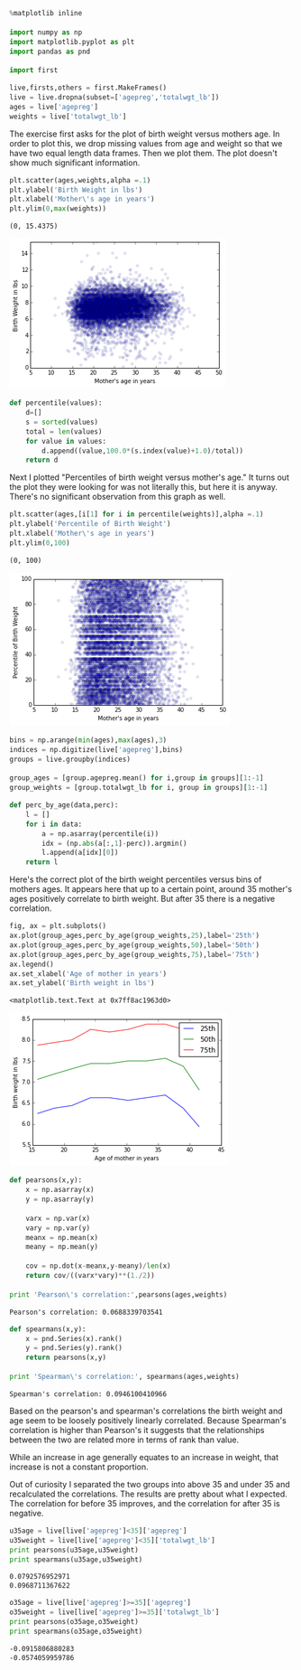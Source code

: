 

```python
%matplotlib inline

import numpy as np
import matplotlib.pyplot as plt
import pandas as pnd

import first
```


```python
live,firsts,others = first.MakeFrames()
live = live.dropna(subset=['agepreg','totalwgt_lb'])
ages = live['agepreg']
weights = live['totalwgt_lb']
```

The exercise first asks for the plot of birth weight versus mothers age.  In order to plot this, we drop missing values from age and weight so that we have two equal length data frames.  Then we plot them.  The plot doesn't show much significant information.


```python
plt.scatter(ages,weights,alpha =.1)
plt.ylabel('Birth Weight in lbs')
plt.xlabel('Mother\'s age in years')
plt.ylim(0,max(weights))
```




    (0, 15.4375)




![png](output_3_1.png)



```python
def percentile(values):
    d=[]
    s = sorted(values)
    total = len(values)
    for value in values:
        d.append((value,100.0*(s.index(value)+1.0)/total))
    return d
```

Next I plotted "Percentiles of birth weight versus mother's age."  It turns out the plot they were looking for was not literally this, but  here it is anyway.  There's no significant observation from this graph as well.


```python
plt.scatter(ages,[i[1] for i in percentile(weights)],alpha =.1)
plt.ylabel('Percentile of Birth Weight')
plt.xlabel('Mother\'s age in years')
plt.ylim(0,100)
```




    (0, 100)




![png](output_7_6_1.png)



```python
bins = np.arange(min(ages),max(ages),3)
indices = np.digitize(live['agepreg'],bins)
groups = live.groupby(indices)

group_ages = [group.agepreg.mean() for i,group in groups][1:-1]
group_weights = [group.totalwgt_lb for i, group in groups][1:-1]
```


```python
def perc_by_age(data,perc):
    l = []
    for i in data:
        a = np.asarray(percentile(i))
        idx = (np.abs(a[:,1]-perc)).argmin()
        l.append(a[idx][0])
    return l
```

Here's the correct plot of the birth weight percentiles versus bins of mothers ages.  It appears here that up to a certain point, around 35 mother's ages positively correlate to birth weight.  But after 35 there is a negative correlation.


```python
fig, ax = plt.subplots()
ax.plot(group_ages,perc_by_age(group_weights,25),label='25th')
ax.plot(group_ages,perc_by_age(group_weights,50),label='50th')
ax.plot(group_ages,perc_by_age(group_weights,75),label='75th')
ax.legend()
ax.set_xlabel('Age of mother in years')
ax.set_ylabel('Birth weight in lbs')
```




    <matplotlib.text.Text at 0x7ff8ac1963d0>




![png](output_10_1.png)



```python
def pearsons(x,y):
    x = np.asarray(x)
    y = np.asarray(y)

    varx = np.var(x)
    vary = np.var(y)
    meanx = np.mean(x)
    meany = np.mean(y)

    cov = np.dot(x-meanx,y-meany)/len(x)
    return cov/((varx*vary)**(1./2))

print 'Pearson\'s correlation:',pearsons(ages,weights)
```

    Pearson's correlation: 0.0688339703541



```python
def spearmans(x,y):
    x = pnd.Series(x).rank()
    y = pnd.Series(y).rank()
    return pearsons(x,y)

print 'Spearman\'s correlation:', spearmans(ages,weights)
```

    Spearman's correlation: 0.0946100410966


Based on the pearson's and spearman's correlations the birth weight and age seem to be loosely positively linearly correlated.  Because Spearman's correlation is higher than Pearson's it suggests that the relationships between the two are related more in terms of rank than value.  <br>

While an increase in age generally equates to an increase in weight, that increase is not a constant proportion.<br>

Out of curiosity I separated the two groups into above 35 and under 35 and recalculated the correlations.  The results are pretty about what I expected. The correlation for before 35 improves, and the correlation for after 35 is negative.


```python
u35age = live[live['agepreg']<35]['agepreg']
u35weight = live[live['agepreg']<35]['totalwgt_lb']
print pearsons(u35age,u35weight)
print spearmans(u35age,u35weight)
```

    0.0792576952971
    0.0968711367622



```python
o35age = live[live['agepreg']>=35]['agepreg']
o35weight = live[live['agepreg']>=35]['totalwgt_lb']
print pearsons(o35age,o35weight)
print spearmans(o35age,o35weight)
```

    -0.0915806880283
    -0.0574059959786
